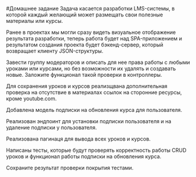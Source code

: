 #Домашнее задание 
Задача касается разработки LMS-системы,
в которой каждый желающий может размещать
свои полезные материалы или курсы.

Ранее в проектах мы могли сразу видеть
визуальное отображение результата разработки,
теперь работа будет над SPA-приложением и 
результатом создания проекта будет бэкенд-сервер, 
который возвращает клиенту JSON-структуры.

Завести группу модераторов и описать для
нее права работы с любыми уроками или курсами,
но без возможности их удалять и создавать новые.
Заложите функционал такой проверки в контроллеры.

Для сохранения уроков и курсов реализщвана дополнительная
проверка на отсутствие в материалах ссылок на сторонние ресурсы,
кроме youtube.com.

Добавлена модель подписки на обновления курса для пользователя.

Реализован эндпоинт для установки подписки пользователя
и на удаление подписки у пользователя.

Реализована пагинаця для вывода всех уроков и курсов.

Написаны тесты, которые будут проверять корректность работы
CRUD уроков и функционал работы подписки на обновления курса.

Сохраните результат проверки покрытия тестами.